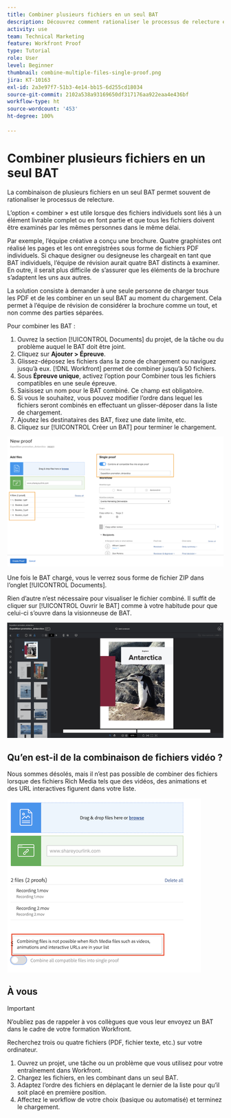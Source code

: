 ```yaml
---
title: Combiner plusieurs fichiers en un seul BAT
description: Découvrez comment rationaliser le processus de relecture en combinant plusieurs fichiers en un seul BAT dans  [!DNL  Workfront].
activity: use
team: Technical Marketing
feature: Workfront Proof
type: Tutorial
role: User
level: Beginner
thumbnail: combine-multiple-files-single-proof.png
jira: KT-10163
exl-id: 2a3e97f7-51b3-4e14-bb15-6d255cd18034
source-git-commit: 2102a538a93169650df317176aa922eaa4e436bf
workflow-type: ht
source-wordcount: '453'
ht-degree: 100%

---
```


# Combiner plusieurs fichiers en un seul BAT

La combinaison de plusieurs fichiers en un seul BAT permet souvent de rationaliser le processus de relecture.

L’option « combiner » est utile lorsque des fichiers individuels sont liés à un élément livrable complet ou en font partie et que tous les fichiers doivent être examinés par les mêmes personnes dans le même délai.

Par exemple, l’équipe créative a conçu une brochure. Quatre graphistes ont réalisé les pages et les ont enregistrées sous forme de fichiers PDF individuels. Si chaque designer ou designeuse les chargeait en tant que BAT individuels, l’équipe de révision aurait quatre BAT distincts à examiner. En outre, il serait plus difficile de s’assurer que les éléments de la brochure s’adaptent les uns aux autres.

La solution consiste à demander à une seule personne de charger tous les PDF et de les combiner en un seul BAT au moment du chargement. Cela permet à l’équipe de révision de considérer la brochure comme un tout, et non comme des parties séparées.

Pour combiner les BAT :

1. Ouvrez la section [!UICONTROL Documents] du projet, de la tâche ou du problème auquel le BAT doit être joint.
1. Cliquez sur **Ajouter > Épreuve**.
1. Glissez-déposez les fichiers dans la zone de chargement ou naviguez jusqu’à eux. [!DNL Workfront] permet de combiner jusqu’à 50 fichiers.
1. Sous **Épreuve unique**, activez l’option pour Combiner tous les fichiers compatibles en une seule épreuve.
1. Saisissez un nom pour le BAT combiné. Ce champ est obligatoire.
1. Si vous le souhaitez, vous pouvez modifier l’ordre dans lequel les fichiers seront combinés en effectuant un glisser-déposer dans la liste de chargement.
1. Ajoutez les destinataires des BAT, fixez une date limite, etc.
1. Cliquez sur [!UICONTROL Créer un BAT] pour terminer le chargement.

![Une image de la fenêtre [!UICONTROL Nouveau BAT] avec la liste des fichiers chargés et les sections [!UICONTROL BAT unique] en surbrillance.](assets/combine-proofs.png)

Une fois le BAT chargé, vous le verrez sous forme de fichier ZIP dans l’onglet [!UICONTROL Documents].

Rien d’autre n’est nécessaire pour visualiser le fichier combiné. Il suffit de cliquer sur [!UICONTROL Ouvrir le BAT] comme à votre habitude pour que celui-ci s’ouvre dans la visionneuse de BAT.

![Une image de la visionneuse de BAT avec un BAT de plusieurs pages affiché.](assets/combine-proofs-2.png)

## Qu’en est-il de la combinaison de fichiers vidéo ?

Nous sommes désolés, mais il n’est pas possible de combiner des fichiers lorsque des fichiers Rich Media tels que des vidéos, des animations et des URL interactives figurent dans votre liste.

![Une image du message d’erreur expliquant que vous ne pouvez pas combiner des fichiers vidéo.](assets/combine-proofs-error.png)


## À vous

>[!IMPORTANT]
>
>N’oubliez pas de rappeler à vos collègues que vous leur envoyez un BAT dans le cadre de votre formation Workfront.


Recherchez trois ou quatre fichiers (PDF, fichier texte, etc.) sur votre ordinateur.

1. Ouvrez un projet, une tâche ou un problème que vous utilisez pour votre entraînement dans Workfront.
1. Chargez les fichiers, en les combinant dans un seul BAT.
1. Adaptez l’ordre des fichiers en déplaçant le dernier de la liste pour qu’il soit placé en première position.
1. Affectez le workflow de votre choix (basique ou automatisé) et terminez le chargement.



<!--
##Learn more
* Create a multi-page proof
-->
